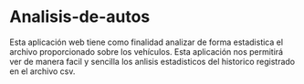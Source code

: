 # Analisis-de-autos
Esta aplicación web tiene como finalidad analizar de forma estadistica el archivo proporcionado sobre los vehículos.
Esta aplicación nos permitirá ver de manera facil y sencilla los anlisis estadisticos del historico registrado en el archivo csv.